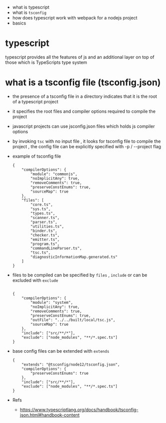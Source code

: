 
- what is typescript 
- what is `tsconfig`
- how does typescript work with webpack for a nodejs project 
- basics 

# typescript 
typescript provides all the features of js and an additional layer on top of those which is TypeScripts type system 

# what is a tsconfig file (tsconfig.json)
- the presence of a tsconfig file in a directory indicates that it is the root of a typescript project 
- it specifies the root files and compiler options required to compile the project 
- javascript projects can use jsconfig.json files which holds js compiler options 
-  by invoking `tsc` with no input file , it looks for tsconfig file to compile the project , the config file can be explicitly specified with -p / --project flag 
- example of tsconfig file 

    ```
    {
        "compilerOptions": {
            "module": "commonjs",
            "noImplicitAny": true,
            "removeComments": true,
            "preserveConstEnums": true,
            "sourceMap": true
        },
        "files": [
            "core.ts",
            "sys.ts",
            "types.ts",
            "scanner.ts",
            "parser.ts",
            "utilities.ts",
            "binder.ts",
            "checker.ts",
            "emitter.ts",
            "program.ts",
            "commandLineParser.ts",
            "tsc.ts",
            "diagnosticInformationMap.generated.ts"
        ]
    }
    ```


- files to be compiled can be specified by `files` , `include` or can be excluded with `exclude` 

    ```

    {
        "compilerOptions": {
            "module": "system",
            "noImplicitAny": true,
            "removeComments": true,
            "preserveConstEnums": true,
            "outFile": "../../built/local/tsc.js",
            "sourceMap": true
        },
        "include": ["src/**/*"],
        "exclude": ["node_modules", "**/*.spec.ts"]
    }

    ```

- base config files can be extended with `extends`

    ```
    {
        "extends": "@tsconfig/node12/tsconfig.json",
        "compilerOptions": {
            "preserveConstEnums": true
        },
        "include": ["src/**/*"],
        "exclude": ["node_modules", "**/*.spec.ts"]
    }

    ```
- Refs 
    - https://www.typescriptlang.org/docs/handbook/tsconfig-json.html#handbook-content 
    

